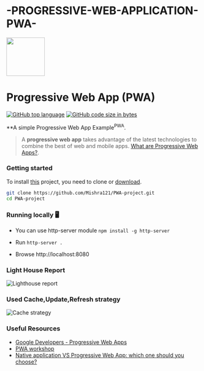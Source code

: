 # -PROGRESSIVE-WEB-APPLICATION-PWA-

<img src="https://pwa-workshop.js.org/assets/img/logo-192.75a78546.png" width="100px" height="100px"/>

<h1>Progressive Web App (PWA)</h1>

[![GitHub top language](https://img.shields.io/github/languages/top/Mishra121/PWA-project?logo=javascript)](https://github.com/Mishra121/PWA-project) [![GitHub code size in bytes](https://img.shields.io/github/languages/code-size/Mishra121/PWA-project?color=yellow&logo=github)](https://github.com/Mishra121)

**A simple Progressive Web App Example<sup>PWA</sup>. 

> A **progressive web app** takes advantage of the latest technologies to combine the best of web and mobile apps. [What are Progressive Web Apps?](https://web.dev/what-are-pwas/).

### Getting started

To install [this](https://github.com/Mishra121/PWA-project) project, you need to clone or [download](https://github.com/Mishra121/PWA-project/archive/main.zip).

```bash
git clone https://github.com/Mishra121/PWA-project.git
cd PWA-project
```

### Running locally :desktop_computer:

- You can use http-server module `npm install -g http-server`

- Run `http-server .`

- Browse http://localhost:8080


### Light House Report

![Lighthouse report](./icons/pwa-score.png)

### Used Cache,Update,Refresh strategy 

![Cache strategy](./icons/cache-stratergy.png)

### Useful Resources

- [Google Developers - Progressive Web Apps](https://developers.google.com/web/progressive-web-apps/)
- [PWA workshop](https://pwa-workshop.js.org/)
- [Native application VS Progressive Web App: which one should you choose?](https://medium.com/inside-smartapps/native-application-vs-progressive-web-app-which-one-should-you-choose-5eeaaf6ee92d)



